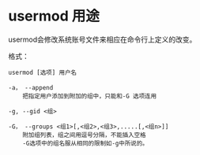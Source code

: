 # usermod 用途

usermod会修改系统账号文件来相应在命令行上定义的改变。

格式：

	usermod [选项] 用户名

	-a， --append
		把指定用户添加到附加的组中，只能和-G 选项连用

	-g, --gid <组>
	
	-G， --groups <组1>[,<组2>,<组3>,.....[,<组n>]]
		附加组列表，组之间用逗号分隔，不能插入空格
		-G选项中的组名服从相同的限制如-g中所说的。
